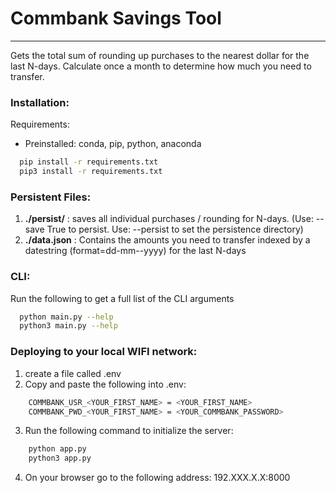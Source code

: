 # **Commbank Savings Tool**
---

Gets the total sum of rounding up purchases to the nearest dollar for the last N-days. Calculate once a month to determine how much you need to transfer.

### **Installation**:

Requirements:
  - Preinstalled: conda, pip, python, anaconda


```sh
  pip install -r requirements.txt
  pip3 install -r requirements.txt
```

### **Persistent Files**:

  1. **./persist/** : saves all individual purchases / rounding for N-days. (Use: --save True to persist. Use: --persist to set the persistence directory)
  2. **./data.json** : Contains the amounts you need to transfer indexed by a datestring (format=dd-mm--yyyy) for the last N-days

### **CLI**:

  Run the following to get a full list of the CLI arguments

  ```sh
    python main.py --help
    python3 main.py --help
  ```

### **Deploying to your local WIFI network**:

1. create a file called .env
2. Copy and paste the following into .env:
```sh
    COMMBANK_USR_<YOUR_FIRST_NAME> = <YOUR_FIRST_NAME>
    COMMBANK_PWD_<YOUR_FIRST_NAME> = <YOUR_COMMBANK_PASSWORD>
```
3. Run the following command to initialize the server:
```sh
    python app.py
    python3 app.py
```
4. On your browser go to the following address: 192.XXX.X.X:8000